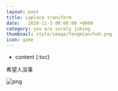 ```yaml
---
layout: post
title: Laplace transform
date:   2020-11-3 00:00:00 +0800
category: you are surely joking
thumbnail: style/image/fengmian/hah.png
icon: game
---
```



* content
{:toc}

希望人没事

![png](\myPage\style\image\aplace_长图0.png)





